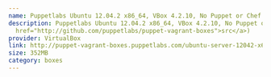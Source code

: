```yaml
---
name: Puppetlabs Ubuntu 12.04.2 x86_64, VBox 4.2.10, No Puppet or Chef (src)
description: Puppetlabs Ubuntu 12.04.2 x86_64, VBox 4.2.10, No Puppet or Chef (<a
  href="http://github.com/puppetlabs/puppet-vagrant-boxes">src</a>)
provider: VirtualBox
link: http://puppet-vagrant-boxes.puppetlabs.com/ubuntu-server-12042-x64-vbox4210-nocm.box
size: 352MB
category: boxes
---
```

